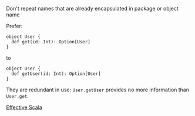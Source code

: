 Don't repeat names that are already encapsulated in package or object name

Prefer:

    object User {
      def get(id: Int): Option[User]
    }

to

    object User {
      def getUser(id: Int): Option[User]
    }

They are redundant in use: `User.getUser` provides no more information than `User.get`.

[Effective Scala](https://twitter.github.io/effectivescala/#Formatting-Naming)
